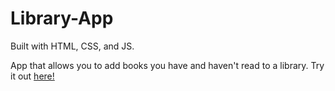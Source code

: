 # Library-App

Built with HTML, CSS, and JS.

App that allows you to add books you have and haven't read to a library.
Try it out <a href="https://thebiggesttrees.github.io/Library-App/">here!</a>
